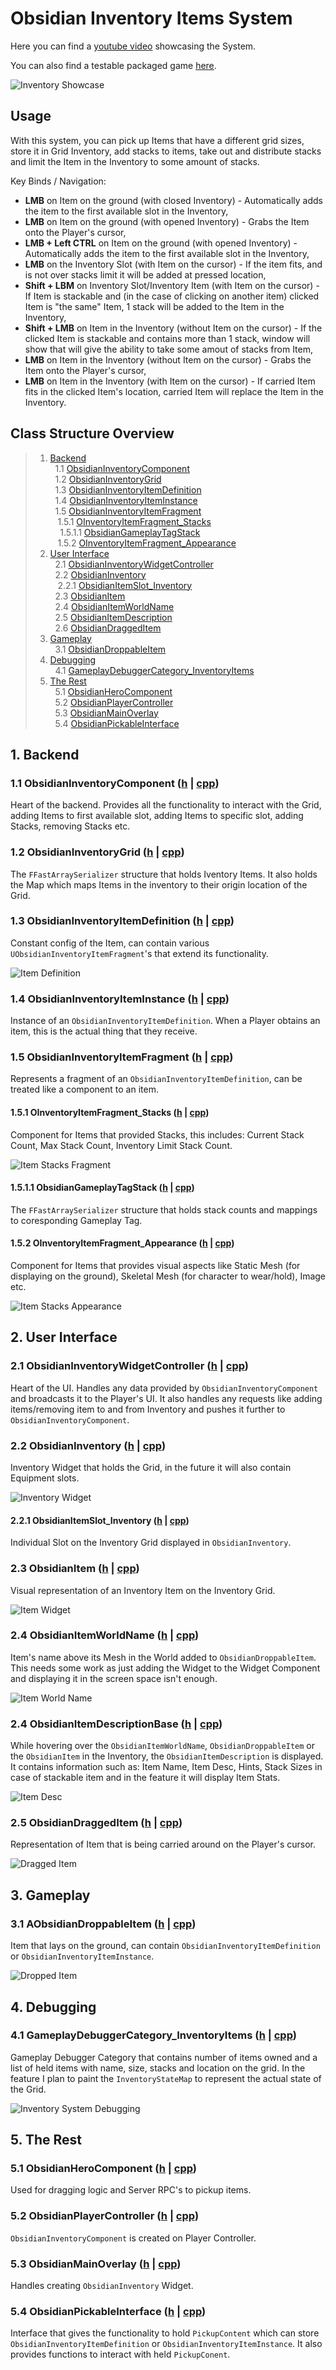 # Obsidian Inventory Items System

Here you can find a [youtube video](https://www.youtube.com/watch?v=_QPb8MBalo4) showcasing the System.

You can also find a testable packaged game [here](https://github.com/intrxx/Obsidian/releases/tag/Grid_Inventory_System_v0.1.0).

![Inventory Showcase](https://github.com/intrxx/Obsidian/blob/main/Docs/Images/InventoryItems/InventoryItems_Inventory.jpg)

## Usage

With this system, you can pick up Items that have a different grid sizes, store it in Grid Inventory, add stacks to items, take out and distribute stacks and limit the Item in the Inventory to some amount of stacks.

Key Binds / Navigation:
- **LMB** on Item on the ground (with closed Inventory) - Automatically adds the item to the first available slot in the Inventory,
- **LMB** on Item on the ground (with opened Inventory) - Grabs the Item onto the Player's cursor,
- **LMB + Left CTRL** on Item on the ground (with opened Inventory) - Automatically adds the item to the first available slot in the Inventory,
- **LMB** on the Inventory Slot (with Item on the cursor) - If the item fits, and is not over stacks limit it will be added at pressed location,
- **Shift + LBM** on Inventory Slot/Inventory Item (with Item on the cursor) - If Item is stackable and (in the case of clicking on another item) clicked Item is "the same" Item, 1 stack will be added to the Item in the Inventory,
- **Shift + LMB** on Item in the Inventory (without Item on the cursor) - If the clicked Item is stackable and contains more than 1 stack, window will show that will give the ability to take some amout of stacks from Item,
- **LMB** on Item in the Inventory (without Item on the cursor) - Grabs the Item onto the Player's cursor,
- **LMB** on Item in the Inventory (with Item on the cursor) - If carried Item fits in the clicked Item's location, carried Item will replace the Item in the Inventory.


<a name="table-of-contents"></a>
## Class Structure Overview

> 1. [Backend](#backend) \
> &nbsp; 1.1 [ObsidianInventoryComponent](#obsidianinventorycomp) \
> &nbsp; 1.2 [ObsidianInventoryGrid](#obsidianinventorygrid) \
> &nbsp; 1.3 [ObsidianInventoryItemDefinition](#obsidianinventoryitemdef) \
> &nbsp; 1.4 [ObsidianInventoryItemInstance](#obsidianinventoryiteminstance) \
> &nbsp; 1.5 [ObsidianInventoryItemFragment](#obsidianinventoryitemfragment) \
> &nbsp;&nbsp; 1.5.1 [OInventoryItemFragment_Stacks](#obsidianfragment_stacks) \
> &nbsp;&nbsp;&nbsp; 1.5.1.1 [ObsidianGameplayTagStack](#obsidiangameplaytagstack) \
> &nbsp;&nbsp; 1.5.2 [OInventoryItemFragment_Appearance](#obsidianframgent_appearance)
> 2. [User Interface](#ui) \
> &nbsp; 2.1 [ObsidianInventoryWidgetController](#obsidianinventorywidgetcontroller) \
> &nbsp; 2.2 [ObsidianInventory](#obsidianinventory) \
> &nbsp;&nbsp; 2.2.1 [ObsidianItemSlot_Inventory](#obsidianinventoryslot) \
> &nbsp; 2.3 [ObsidianItem](#obsidianitem) \
> &nbsp; 2.4 [ObsidianItemWorldName](#obsidianitemworldname) \
> &nbsp; 2.5 [ObsidianItemDescription](#obsidianitemdesc) \
> &nbsp; 2.6 [ObsidianDraggedItem](#obsidiandraggeditem)
> 3. [Gameplay](#gameplay) \
> &nbsp; 3.1 [ObsidianDroppableItem](#droppableitem)
> 4. [Debugging](#debugging) \
> &nbsp; 4.1 [GameplayDebuggerCategory_InventoryItems](#gdc_inventoryitems)
> 5. [The Rest](#rest) \
> &nbsp; 5.1 [ObsidianHeroComponent](#obsidianherocomponent) \
> &nbsp; 5.2 [ObsidianPlayerController](#obsidianplayercontroller) \
> &nbsp; 5.3 [ObsidianMainOverlay](#obsidianmainoverlay) \
> &nbsp; 5.4 [ObsidianPickableInterface](#obsidianpickableinterface)


<a name="backend"></a>
## 1. Backend

<a name="obsidianinventorycomp"></a>
### 1.1 ObsidianInventoryComponent ([h](https://github.com/intrxx/Obsidian/blob/main/Source/Obsidian/Public/InventoryItems/Inventory/ObsidianInventoryComponent.h) | [cpp](https://github.com/intrxx/Obsidian/blob/main/Source/Obsidian/Private/InventoryItems/Inventory/ObsidianInventoryComponent.cpp))

Heart of the backend. Provides all the functionality to interact with the Grid, adding Items to first available slot, adding Items to specific slot, adding Stacks, removing Stacks etc.

<a name="obsidianinventorygrid"></a>
### 1.2 ObsidianInventoryGrid ([h](https://github.com/intrxx/Obsidian/blob/main/Source/Obsidian/Public/InventoryItems/Inventory/ObsidianInventoryGridItemList.h) | [cpp](https://github.com/intrxx/Obsidian/blob/main/Source/Obsidian/Private/InventoryItems/Inventory/ObsidianInventoryComponent.cpp))

The ```FFastArraySerializer``` structure that holds Iventory Items. It also holds the Map which maps Items in the inventory to their origin location of the Grid.

<a name="obsidianinventoryitemdef"></a>
### 1.3 ObsidianInventoryItemDefinition ([h](https://github.com/intrxx/Obsidian/blob/main/Source/Obsidian/Public/InventoryItems/ObsidianInventoryItemDefinition.h) | [cpp](https://github.com/intrxx/Obsidian/blob/main/Source/Obsidian/Private/InventoryItems/ObsidianInventoryItemDefinition.cpp))

Constant config of the Item, can contain various ```UObsidianInventoryItemFragment```'s that extend its functionality.

![Item Definition](https://github.com/intrxx/Obsidian/blob/main/Docs/Images/InventoryItems/itemdefinition.jpg)

<a name="obsidianinventoryiteminstance"></a>
### 1.4 ObsidianInventoryItemInstance ([h](https://github.com/intrxx/Obsidian/blob/main/Source/Obsidian/Public/InventoryItems/ObsidianInventoryItemInstance.h) | [cpp](https://github.com/intrxx/Obsidian/blob/main/Source/Obsidian/Private/InventoryItems/ObsidianInventoryItemInstance.cpp))

Instance of an ```ObsidianInventoryItemDefinition```. When a Player obtains an item, this is the actual thing that they receive.

<a name="obsidianinventoryitemfragment"></a>
### 1.5 ObsidianInventoryItemFragment ([h](https://github.com/intrxx/Obsidian/blob/main/Source/Obsidian/Public/InventoryItems/ObsidianInventoryItemFragment.h) | [cpp](https://github.com/intrxx/Obsidian/blob/main/Source/Obsidian/Private/InventoryItems/ObsidianInventoryItemFragment.cpp))

Represents a fragment of an ```ObsidianInventoryItemDefinition```, can be treated like a component to an item.

<a name="obsidianfragment_stacks"></a>
#### 1.5.1 OInventoryItemFragment_Stacks ([h](https://github.com/intrxx/Obsidian/blob/main/Source/Obsidian/Public/InventoryItems/Fragments/OInventoryItemFragment_Stacks.h) | [cpp](https://github.com/intrxx/Obsidian/blob/main/Source/Obsidian/Private/InventoryItems/Fragments/OInventoryItemFragment_Stacks.cpp))

Component for Items that provided Stacks, this includes: Current Stack Count, Max Stack Count, Inventory Limit Stack Count.

![Item Stacks Fragment](https://github.com/intrxx/Obsidian/blob/main/Docs/Images/InventoryItems/stacksfrag.jpg)

<a name="obsidiangameplaytagstack"></a>
#### 1.5.1.1 ObsidianGameplayTagStack ([h](https://github.com/intrxx/Obsidian/blob/main/Source/Obsidian/Public/InventoryItems/ObsidianGameplayTagStack.h) | [cpp](https://github.com/intrxx/Obsidian/blob/main/Source/Obsidian/Private/InventoryItems/ObsidianGameplayTagStack.cpp))

The ```FFastArraySerializer``` structure that holds stack counts and mappings to coresponding Gameplay Tag.

<a name="obsidianframgent_appearance"></a>
#### 1.5.2 OInventoryItemFragment_Appearance ([h](https://github.com/intrxx/Obsidian/blob/main/Source/Obsidian/Public/InventoryItems/Fragments/OInventoryItemFragment_Appearance.h) | [cpp](https://github.com/intrxx/Obsidian/blob/main/Source/Obsidian/Private/InventoryItems/Fragments/OInventoryItemFragment_Appearance.cpp))

Component for Items that provides visual aspects like Static Mesh (for displaying on the ground), Skeletal Mesh (for character to wear/hold), Image etc. 

![Item Stacks Appearance](https://github.com/intrxx/Obsidian/blob/main/Docs/Images/InventoryItems/appearancefrag.jpg)

<a name="ui"></a>
## 2. User Interface

<a name="obsidianinventorywidgetcontroller"></a>
### 2.1 ObsidianInventoryWidgetController ([h](https://github.com/intrxx/Obsidian/blob/main/Source/Obsidian/Public/UI/WidgetControllers/ObsidianInventoryWidgetController.h) | [cpp](https://github.com/intrxx/Obsidian/blob/main/Source/Obsidian/Private/UI/WidgetControllers/ObsidianInventoryWidgetController.cpp))

Heart of the UI. Handles any data provided by ```ObsidianInventoryComponent``` and broadcasts it to the Player's UI.
It also handles any requests like adding items/removing item to and from Inventory and pushes it further to ```ObsidianInventoryComponent```.

<a name="obsidianinventory"></a>
### 2.2 ObsidianInventory ([h](https://github.com/intrxx/Obsidian/blob/main/Source/Obsidian/Public/UI/Inventory/ObsidianInventory.h) | [cpp](https://github.com/intrxx/Obsidian/blob/main/Source/Obsidian/Private/UI/Inventory/ObsidianInventory.cpp))

Inventory Widget that holds the Grid, in the future it will also contain Equipment slots.

![Inventory Widget](https://github.com/intrxx/Obsidian/blob/main/Docs/Images/InventoryItems/inventorywidget.jpg)

<a name="obsidianinventoryslot"></a>
#### 2.2.1 ObsidianItemSlot_Inventory ([h](https://github.com/intrxx/Obsidian/blob/main/Source/Obsidian/Public/UI/Inventory/SubWidgets/ObsidianItemSlot_Inventory.h) | [cpp](https://github.com/intrxx/Obsidian/blob/main/Source/Obsidian/Private/UI/Inventory/SubWidgets/ObsidianItemSlot_Inventory.cpp))

Individual Slot on the Inventory Grid displayed in ```ObsidianInventory```.

<a name="obsidianitem"></a>
### 2.3 ObsidianItem ([h](https://github.com/intrxx/Obsidian/blob/main/Source/Obsidian/Public/UI/Inventory/ObsidianItem.h) | [cpp](https://github.com/intrxx/Obsidian/blob/main/Source/Obsidian/Private/UI/Inventory/ObsidianItem.cpp))

Visual representation of an Inventory Item on the Inventory Grid.

![Item Widget](https://github.com/intrxx/Obsidian/blob/main/Docs/Images/InventoryItems/inventoryitem.jpg)

<a name="obsidianitemworldname"></a>
### 2.4 ObsidianItemWorldName ([h](https://github.com/intrxx/Obsidian/blob/main/Source/Obsidian/Public/UI/Inventory/ObsidianItemWorldName.h) | [cpp](https://github.com/intrxx/Obsidian/blob/main/Source/Obsidian/Private/UI/Inventory/ObsidianItemWorldName.cpp))

Item's name above its Mesh in the World added to ```ObsidianDroppableItem```. This needs some work as just adding the Widget to the Widget Component
and displaying it in the screen space isn't enough.

![Item World Name](https://github.com/intrxx/Obsidian/blob/main/Docs/Images/InventoryItems/itemworldname.jpg)

<a name="obsidianitemdesc"></a>
### 2.4 ObsidianItemDescriptionBase ([h](https://github.com/intrxx/Obsidian/blob/main/Source/Obsidian/Public/UI/Inventory/ObsidianItemDescriptionBase.h) | [cpp](https://github.com/intrxx/Obsidian/blob/main/Source/Obsidian/Private/UI/Inventory/ObsidianItemDescriptionBase.cpp))

While hovering over the ```ObsidianItemWorldName```, ```ObsidianDroppableItem``` or the ```ObsidianItem``` in the Inventory, the ```ObsidianItemDescription``` is displayed.
It contains information such as: Item Name, Item Desc, Hints, Stack Sizes in case of stackable item and in the feature it will display Item Stats.

![Item Desc](https://github.com/intrxx/Obsidian/blob/main/Docs/Images/InventoryItems/itemdesc.jpg)

<a name="obsidiandraggeditem"></a>
### 2.5 ObsidianDraggedItem ([h](https://github.com/intrxx/Obsidian/blob/main/Source/Obsidian/Public/UI/Inventory/ObsidianDraggedItem.h) | [cpp](https://github.com/intrxx/Obsidian/blob/main/Source/Obsidian/Private/UI/Inventory/ObsidianDraggedItem.cpp))

Representation of Item that is being carried around on the Player's cursor.

![Dragged Item](https://github.com/intrxx/Obsidian/blob/main/Docs/Images/InventoryItems/draggeditem.jpg)

<a name="gameplay"></a>
## 3. Gameplay

<a name="droppableitem"></a>
### 3.1 AObsidianDroppableItem ([h](https://github.com/intrxx/Obsidian/blob/main/Source/Obsidian/Public/Gameplay/InventoryItems/ObsidianDroppableItem.h) | [cpp](https://github.com/intrxx/Obsidian/blob/main/Source/Obsidian/Private/Gameplay/InventoryItems/ObsidianDroppableItem.cpp))

Item that lays on the ground, can contain ```ObsidianInventoryItemDefinition``` or ```ObsidianInventoryItemInstance```. 

![Dropped Item](https://github.com/intrxx/Obsidian/blob/main/Docs/Images/InventoryItems/droppeditem.jpg)

<a name="debugging"></a>
## 4. Debugging

<a name="gdc_inventoryitems"></a>
### 4.1 GameplayDebuggerCategory_InventoryItems ([h](https://github.com/intrxx/Obsidian/blob/main/Source/Obsidian/Public/InventoryItems/Debugging/GameplayDebuggerCategory_InventoryItems.h) | [cpp](https://github.com/intrxx/Obsidian/blob/main/Source/Obsidian/Private/InventoryItems/Debugging/GameplayDebuggerCategory_InventoryItems.cpp))

Gameplay Debugger Category that contains number of items owned and a list of held items with name, size, stacks and location on the grid.
In the feature I plan to paint the ```InventoryStateMap``` to represent the actual state of the Grid. 

![Inventory System Debugging](https://github.com/intrxx/Obsidian/blob/main/Docs/Images/InventoryItems/InventoryItems_Debugger.jpg)

<a name="rest"></a>
## 5. The Rest

<a name="obsidianherocomponent"></a>
### 5.1 ObsidianHeroComponent ([h](https://github.com/intrxx/Obsidian/blob/main/Source/Obsidian/Public/CharacterComponents/ObsidianHeroComponent.h) | [cpp](https://github.com/intrxx/Obsidian/blob/main/Source/Obsidian/Private/CharacterComponents/ObsidianHeroComponent.cpp))

Used for dragging logic and Server RPC's to pickup items.

<a name="obsidianplayercontroller"></a>
### 5.2 ObsidianPlayerController ([h](https://github.com/intrxx/Obsidian/blob/main/Source/Obsidian/Public/Characters/Player/ObsidianPlayerController.h) | [cpp](https://github.com/intrxx/Obsidian/blob/main/Source/Obsidian/Private/Characters/Player/ObsidianPlayerController.cpp))

```ObsidianInventoryComponent``` is created on Player Controller.

<a name="obsidianmainoverlay"></a>
### 5.3 ObsidianMainOverlay ([h](https://github.com/intrxx/Obsidian/blob/main/Source/Obsidian/Public/UI/MainOverlay/ObsidianMainOverlay.h) | [cpp](https://github.com/intrxx/Obsidian/blob/main/Source/Obsidian/Private/UI/MainOverlay/ObsidianMainOverlay.cpp))

Handles creating ```ObsidianInventory``` Widget.

<a name="obsidianpickableinterface"></a>
### 5.4 ObsidianPickableInterface ([h](https://github.com/intrxx/Obsidian/blob/main/Source/Obsidian/Public/InventoryItems/ObsidianPickableInterface.h) | [cpp](https://github.com/intrxx/Obsidian/blob/main/Source/Obsidian/Private/InventoryItems/ObsidianPickableInterface.cpp))

Interface that gives the functionality to hold ```PickupContent``` which can store ```ObsidianInventoryItemDefinition``` or ```ObsidianInventoryItemInstance```.
It also provides functions to interact with held ```PickupConent```.
